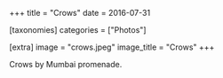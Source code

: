 +++
title = "Crows"
date = 2016-07-31

[taxonomies]
categories = ["Photos"]

[extra]
image = "crows.jpeg"
image_title = "Crows"
+++

Crows by Mumbai promenade.
